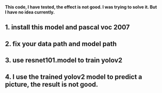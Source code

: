 
**This code, I have tested, the effect is not good. I was trying to solve it. But I have no idea currently.**

## 1. install this model and pascal voc 2007

## 2. fix your data path and model path

## 3. use resnet101.model to train yolov2

## 4. I use the trained yolov2 model to predict a picture, the result is not good.
